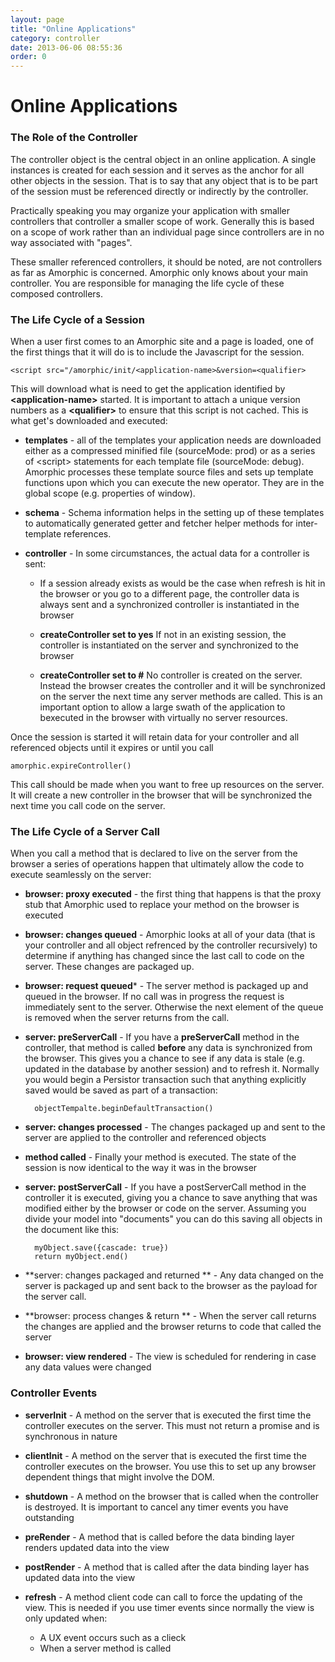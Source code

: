 ```yaml
---
layout: page
title: "Online Applications"
category: controller
date: 2013-06-06 08:55:36
order: 0
---
```


# Online Applications

### The Role of the Controller

The controller object is the central object in an online application.  A single instances is created for each session and it serves as the anchor for all other objects in the session.  That is to say that any object that is to be part of the session must be referenced directly or indirectly by the controller. 

Practically speaking you may organize your application with smaller controllers that controller a smaller scope of work.  Generally this is based on a scope of work rather than an individual page since controllers are in no way associated with "pages".

These smaller referenced controllers, it should be noted, are not controllers as far as Amorphic is concerned.  Amorphic only knows about your main controller.  You are responsible for managing the life cycle of these composed controllers.

### The Life Cycle of a Session

When a user first comes to an Amorphic site and a page is loaded, one of the first things that it will do is to include the Javascript for the session.

    <script src="/amorphic/init/<application-name>&version=<qualifier>
    
This will download what is need to get the application identified by **\<application-name\>** started.  It is important to attach a unique version numbers as a **\<qualifier\>** to ensure that this script is not cached.  This is what get's downloaded and executed:
 
* **templates** - all of the templates your application needs are downloaded either as a compressed minified file (sourceMode: prod) or as a series of \<script\> statements for each template file (sourceMode: debug).  Amorphic processes these template source files and sets up template functions upon which you can execute the new operator.  They are in the global scope (e.g. properties of window).
 
* **schema** - Schema information helps in the setting up of these templates to automatically generated getter and fetcher helper methods for inter-template references.

* **controller** - In some circumstances, the actual data for a controller is sent:

    * If a session already exists as would be the case when refresh is hit in the browser or you go to a different page, the controller data is always sent and a synchronized controller is instantiated in the browser

    * **createController set to yes** If not in an existing session, the controller is instantiated on the server and synchronized to the browser

    * **createController set to #** No controller is created on the server.  Instead the browser creates the controller and it will be synchronized on the server the next time any server methods are called.  This is an important option to allow a large swath of the application to bexecuted in the browser with virtually no server resources.
    
Once the session is started it will retain data for your controller and all referenced objects until it expires or until you call

    amorphic.expireController()
    
This call should be made when you want to free up resources on the server.  It will create a new controller in the browser that will be synchronized the next time you call code on the server.    

### The Life Cycle of a Server Call

When you call a method that is declared to live on the server from the browser a series of operations happen that ultimately allow the code to execute seamlessly on the server:

* **browser: proxy executed** - the first thing that happens is that the proxy stub that Amorphic used to replace your method on the browser is executed

* **browser: changes queued** - Amorphic looks at all of your data (that is your controller and all object refrenced by the controller recursively) to determine if anything has changed since the last call to code on the server.  These changes are packaged up.

* **browser: request queued*** - The server method is packaged up and queued in the browser.  If no call was in progress the request is immediately sent to the server.  Otherwise the next element of the queue is removed when the server returns from the call.

* **server: preServerCall** - If you have a **preServerCall** method in the controller, that method is called **before** any data is synchronized from the browser.  This gives you a chance to see if any data is stale (e.g. updated in the database by another session) and to refresh it.  Normally you would begin a Persistor transaction such that anything explicitly saved would be saved as part of a transaction:

        objectTempalte.beginDefaultTransaction()

* **server: changes processed** - The changes packaged up and sent to the server are applied to the controller and referenced objects

* **method called** - Finally your method is executed.  The state of the session is now identical to the way it was in the browser

* **server: postServerCall** - If you have a postServerCall method in the controller it is executed, giving you a chance to save anything that was modified either by the browser or code on the server.  Assuming you divide your model into "documents" you can do this saving all objects in the document like this:

        myObject.save({cascade: true})
        return myObject.end()
* **server: changes packaged and returned ** - Any data changed on the server is packaged up and sent back to the browser as the payload for the server call.

* **browser: process changes & return ** - When the server call returns the changes are applied and the browser returns to code that called the server

* **browser: view rendered** - The view is scheduled for rendering in case any data values were changed

### Controller Events

* **serverInit** - A method on the server that is executed the first time the controller executes on the server.  This must not return a promise and is synchronous in nature

* **clientInit** - A method on the server that is executed the first time the controller executes on the browser.  You use this to set up any browser dependent things that might involve the DOM.

* **shutdown** - A method on the browser that is called when the controller is destroyed.  It is important to cancel any timer events you have outstanding

* **preRender** - A method that is called before the data binding layer renders updated data into the view

* **postRender** - A method that is called after the data binding layer has updated data into the view

* **refresh** - A method client code can call to force the updating of the view.  This is needed if you use timer events since normally the view is only updated when:
  * A UX event occurs such as a clieck
  * When a server method is called